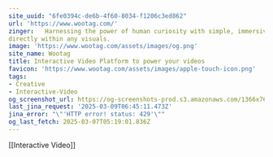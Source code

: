 ```yaml
---
site_uuid: "6fe0394c-de6b-4f60-8034-f1206c3ed862"
url: 'https://www.wootag.com/'
zinger:   Harnessing the power of human curiosity with simple, immersive interactions,
directly within any visuals.
image: 'https://www.wootag.com/assets/images/og.png'
site_name: Wootag
title: Interactive Video Platform to power your videos
favicon: 'https://www.wootag.com/assets/images/apple-touch-icon.png'
tags:
- Creative
- Interactive-Video
og_screenshot_url: https://og-screenshots-prod.s3.amazonaws.com/1366x768/80/false/8b823376178ec491af93605c44917c66d41590cc5222772ddd9f24476ea9cf6f.jpeg
last_jina_request: '2025-03-09T06:45:11.473Z'
jina_error: "\"'HTTP error! status: 429'\""
og_last_fetch: 2025-03-07T05:19:01.836Z
---
```

[[Interactive Video]]

